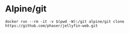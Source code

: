 # Alpine/git

```
docker run --rm -it -v $(pwd -W):/git alpine/git clone https://github.com/phaser/jellyfin-web.git
```

